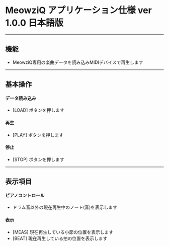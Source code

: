# MeowziQ アプリケーション仕様 ver 1.0.0 日本語版

---
## 機能
+ MeowziQ専用の楽曲データを読み込みMIDIデバイスで再生します

---
## 基本操作

#### データ読み込み
+ [LOAD] ボタンを押します

#### 再生
+ [PLAY] ボタンを押します

#### 停止
+ [STOP] ボタンを押します

---
## 表示項目

#### ピアノコントロール
+ ドラム音以外の現在再生中のノート(音)を表示します

#### 表示
+ [MEAS] 現在再生している小節の位置を表示します
+ [BEAT] 現在再生している拍の位置を表示します
